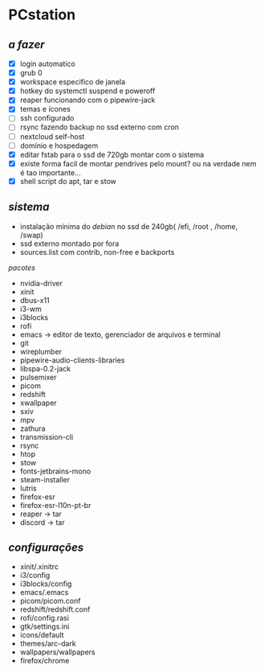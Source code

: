 # PCstation

## *a fazer*
- [x] login automatico 
- [x] grub 0
- [x] workspace especifico de janela
- [x] hotkey do systemctl suspend e poweroff
- [x] reaper funcionando com o pipewire-jack
- [x] temas e ícones
- [ ] ssh configurado
- [ ] rsync fazendo backup no ssd externo com cron
- [ ] nextcloud self-host
- [ ] domínio e hospedagem
- [x] editar fstab para o ssd de 720gb montar com o sistema
- [x] existe forma facil de montar pendrives pelo mount? ou na verdade nem é tao importante...
- [x] shell script do apt, tar e stow

## *sistema*
- instalação mínima do *debian* no ssd de 240gb( /efi, /root , /home, /swap)
- ssd externo montado por fora
- sources.list com contrib, non-free e backports

*pacotes*

  - nvidia-driver
  - xinit
  - dbus-x11
  - i3-wm
  - i3blocks
  - rofi
  - emacs -> editor de texto, gerenciador de arquivos e terminal
  - git
  - wireplumber
  - pipewire-audio-clients-libraries
  - libspa-0.2-jack
  - pulsemixer
  - picom
  - redshift
  - xwallpaper
  - sxiv
  - mpv
  - zathura
  - transmission-cli
  - rsync
  - htop
  - stow
  - fonts-jetbrains-mono
  - steam-installer
  - lutris
  - firefox-esr
  - firefox-esr-l10n-pt-br
  - reaper -> tar
  - discord -> tar
  
## *configurações*
- xinit/.xinitrc
- i3/config
- i3blocks/config
- emacs/.emacs
- picom/picom.conf
- redshift/redshift.conf
- rofi/config.rasi
- gtk/settings.ini
- icons/default
- themes/arc-dark
- wallpapers/wallpapers
- firefox/chrome

